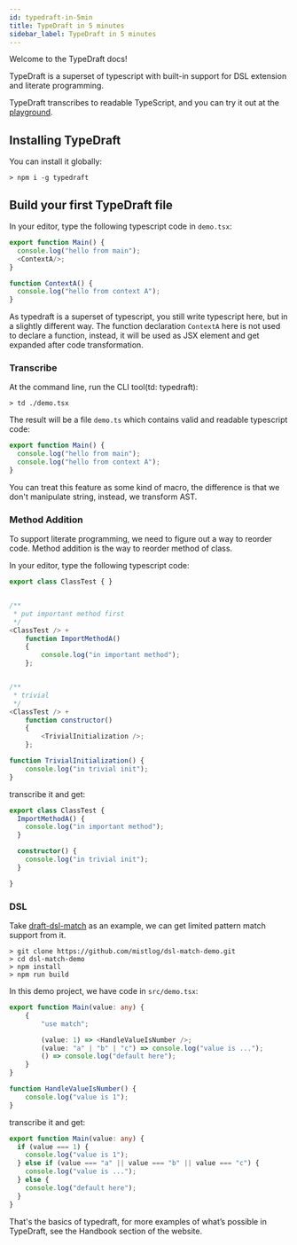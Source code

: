 ```yaml
---
id: typedraft-in-5min
title: TypeDraft in 5 minutes
sidebar_label: TypeDraft in 5 minutes
---
```


Welcome to the TypeDraft docs!

TypeDraft is a superset of typescript with built-in support for DSL extension and literate programming.

TypeDraft transcribes to readable TypeScript, and you can try it out at the [playground](https://mistlog.github.io/typedraft-playground/).

## Installing TypeDraft

You can install it globally:
```shell
> npm i -g typedraft
```

## Build your first TypeDraft file
In your editor, type the following typescript code in `demo.tsx`:

```typescript title="demo.tsx"
export function Main() {
  console.log("hello from main");
  <ContextA/>;
}

function ContextA() {
  console.log("hello from context A");
}
```

As typedraft is a superset of typescript, you still write typescript here, but in a slightly different way. The function declaration ```ContextA``` here is not used to declare a function, instead, it will be used as JSX element and get expanded after code transformation.

### Transcribe

At the command line, run the CLI tool(td: typedraft):

```shell
> td ./demo.tsx
```

The result will be a file ```demo.ts``` which contains valid and readable typescript code:

```ts title="demo.ts"
export function Main() {
  console.log("hello from main");
  console.log("hello from context A");
}
```

You can treat this feature as some kind of macro, the difference is that we don't manipulate string, instead, we transform AST.

### Method Addition

To support literate programming, we need to figure out a way to reorder code. Method addition is the way to reorder method of class.

In your editor, type the following typescript code:

```ts title="demo.tsx"
export class ClassTest { }


/**
 * put important method first
 */  
<ClassTest /> +
    function ImportMethodA()
    {
        console.log("in important method");
    };


/**
 * trivial
 */  
<ClassTest /> +
    function constructor()
    {
        <TrivialInitialization />;
    };

function TrivialInitialization() {
    console.log("in trivial init");
}
```

transcribe it and get:

```ts title="demo.ts"
export class ClassTest {
  ImportMethodA() {
    console.log("in important method");
  }

  constructor() {
    console.log("in trivial init");
  }

}
```

### DSL

Take [draft-dsl-match](https://github.com/mistlog/draft-dsl-match/tree/develop) as an example, we can get limited pattern match support from it.

```shell
> git clone https://github.com/mistlog/dsl-match-demo.git
> cd dsl-match-demo
> npm install
> npm run build
```

In this demo project, we have code in `src/demo.tsx`:

```ts title="src/demo.tsx"
export function Main(value: any) {
    {
        "use match";

        (value: 1) => <HandleValueIsNumber />;
        (value: "a" | "b" | "c") => console.log("value is ...");
        () => console.log("default here");
    }
}

function HandleValueIsNumber() {
    console.log("value is 1");
}
```

transcribe it and get:

```ts title="src/demo.ts"
export function Main(value: any) {
  if (value === 1) {
    console.log("value is 1");
  } else if (value === "a" || value === "b" || value === "c") {
    console.log("value is ...");
  } else {
    console.log("default here");
  }
}
```

That's the basics of typedraft, for more examples of what’s possible in TypeDraft, see the Handbook section of the website.